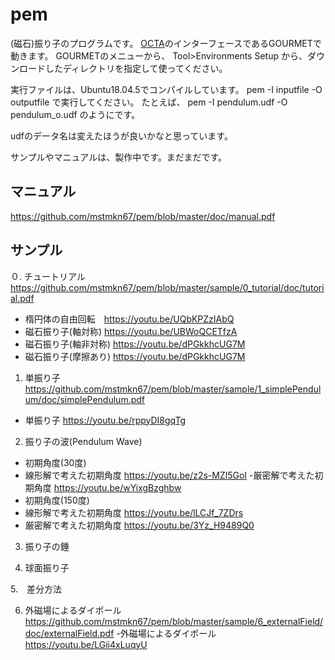 # pem

(磁石)振り子のプログラムです。
[OCTA](http://octa.jp/)のインターフェースであるGOURMETで動きます。
GOURMETのメニューから、
Tool>Environments Setup
から、ダウンロードしたディレクトリを指定して使ってください。

実行ファイルは、Ubuntu18.04.5でコンパイルしています。
pem -I inputfile -O outputfile
で実行してください。
たとえば、
pem -I pendulum.udf -O pendulum_o.udf
のようにです。

udfのデータ名は変えたほうが良いかなと思っています。

サンプルやマニュアルは、製作中です。まだまだです。

## マニュアル
https://github.com/mstmkn67/pem/blob/master/doc/manual.pdf

## サンプル
０. チュートリアル https://github.com/mstmkn67/pem/blob/master/sample/0_tutorial/doc/tutorial.pdf
- 楕円体の自由回転　https://youtu.be/UQbKPZzIAbQ
- 磁石振り子(軸対称) https://youtu.be/UBWoQCETfzA
- 磁石振り子(軸非対称) https://youtu.be/dPGkkhcUG7M
- 磁石振り子(摩擦あり) https://youtu.be/dPGkkhcUG7M

1. 単振り子 https://github.com/mstmkn67/pem/blob/master/sample/1_simplePendulum/doc/simplePendulum.pdf
- 単振り子 https://youtu.be/rppyDI8gqTg

2. 振り子の波(Pendulum Wave)
- 初期角度(30度)
 - 線形解で考えた初期角度 https://youtu.be/z2s-MZl5GoI
 -厳密解で考えた初期角度 https://youtu.be/wYixgBzghbw
- 初期角度(150度)
 - 線形解で考えた初期角度 https://youtu.be/lLCJf_7ZDrs
 - 厳密解で考えた初期角度 https://youtu.be/3Yz_H9489Q0

3. 振り子の錘

4. 球面振り子

5.　差分方法

6. 外磁場によるダイポール https://github.com/mstmkn67/pem/blob/master/sample/6_externalField/doc/externalField.pdf
-外磁場によるダイポール　https://youtu.be/LGii4xLuqyU

